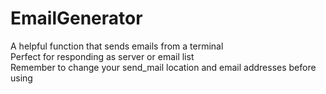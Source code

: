 # EmailGenerator
A helpful function that sends emails from a terminal  
Perfect for responding as server or email list  
Remember to change your send_mail location and email addresses before using 
